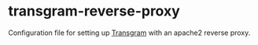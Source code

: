 # transgram-reverse-proxy
Configuration file for setting up [Transgram](https://github.com/xb36/transgram) with an apache2 reverse proxy.
